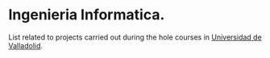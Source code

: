 # Ingenieria Informatica.
List related to projects carried out during the hole courses in [Universidad de Valladolid](http://www.uva.es).
